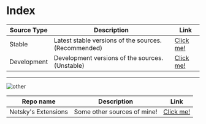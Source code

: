 
# Index

| Source Type | Description |          Link |
| ---        |    ----   |         --- |
| Stable      | Latest stable versions of the sources. (Recommended)      | [Click me!](https://thenetsky.github.io/extensions-mangastream/main/)    |
| Development   | Development versions of the sources. (Unstable)        |  [Click me!](https://thenetsky.github.io/extensions-mangastream/dev/)    |

___
![other](https://user-images.githubusercontent.com/56271887/120824618-eaae0880-c558-11eb-9bed-98544a61bd12.png)


| Repo name | Description |          Link |
| ---        |    ----   |         --- |
| Netsky's Extensions   | Some other sources of mine!        |  [Click me!](https://thenetsky.github.io/netskys-extensions/)    |
